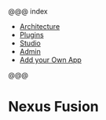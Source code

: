 @@@ index

- [Architecture](architecture.md)
- [Plugins](plugins.md)
- [Studio](studio.md)
- [Admin](admin.md)
- [Add your Own App](add-your-own-app.md)

@@@

# Nexus Fusion
